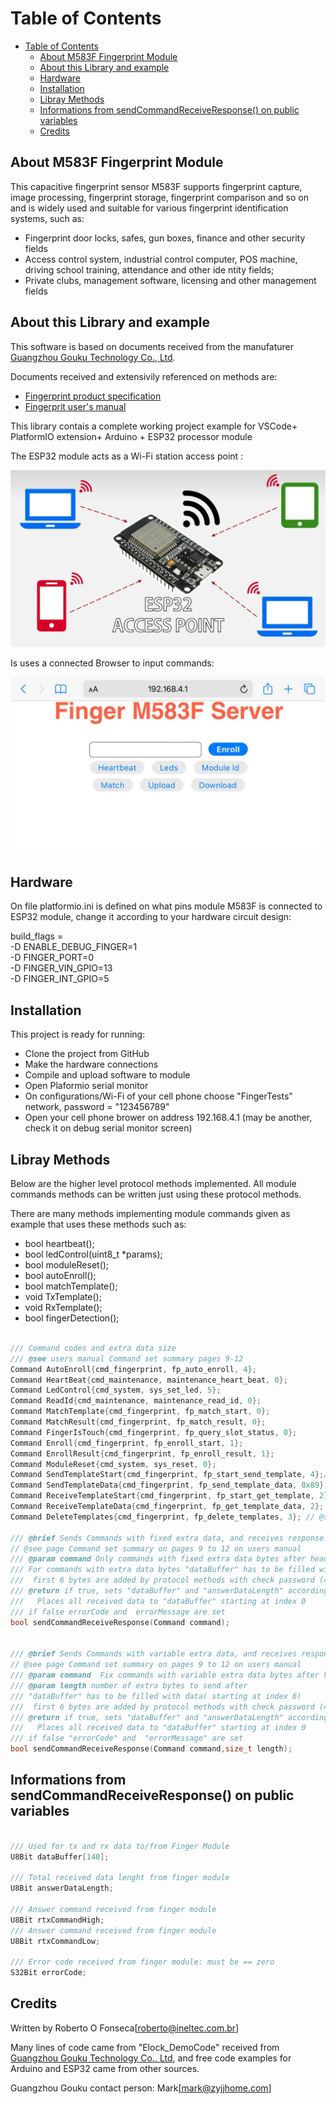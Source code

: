 # Table of Contents

- [Table of Contents](#table-of-contents)
  - [About M583F Fingerprint Module](#about-m583f-fingerprint-module)
  - [About this Library and example](#about-this-library-and-example)
  - [Hardware](#hardware)
  - [Installation](#installation)
  - [Libray Methods](#libray-methods)
  - [Informations from sendCommandReceiveResponse() on public variables](#informations-from-sendcommandreceiveresponse-on-public-variables)
  - [Credits](#credits)

## About M583F Fingerprint Module

This capacitive fingerprint sensor M583F supports fingerprint capture, image processing, fingerprint storage, fingerprint comparison and so on and  is widely used and suitable for various fingerprint identification systems, such as:

* Fingerprint door locks, safes, gun boxes, finance and other security fields
* Access control system, industrial control computer, POS machine, driving school
training, attendance and other ide ntity fields;
* Private clubs, management software, licensing and other management fields

## About this Library and example

This software is based on documents received from the manufaturer [Guangzhou Gouku Technology Co., Ltd](https://gocool.en.alibaba.com/company_profile.html?spm=a2700.details.0.0.6c8b5b8emXWpxZ).

Documents received and extensivily referenced on methods are:

* [Fingerprint product specification](assets/M583F-Gouku.pdf)
* [Fingerprit user's manual](assets/user's%20manual_Gouku.pdf)

This library contais a complete working project example for VSCode+ PlatformIO extension+ Arduino + ESP32 processor module

The ESP32 module acts as a Wi-Fi station access point :

![access point](assets/ESP32-access-point.webp)

Is uses a connected Browser to input commands:

![Command Screen](assets/browserCommandScreen.jpeg)

## Hardware

On file platformio.ini is defined on what pins module M583F is connected to ESP32 module, change it according to your hardware circuit design:

build_flags = <br>
    -D ENABLE_DEBUG_FINGER=1 <br>
    -D FINGER_PORT=0 <br>
    -D FINGER_VIN_GPIO=13 <br>
    -D FINGER_INT_GPIO=5 <br>

## Installation

This project is ready for running:

* Clone the project from GitHub
* Make the hardware connections
* Compile and upload software to module
* Open Plaformio serial monitor
* On configurations/Wi-Fi of your cell phone choose "FingerTests" network, password = "123456789"
* Open your cell phone brower on address 192.168.4.1 (may be another, check it on debug serial monitor screen)

## Libray Methods

Below are the higher level protocol methods implemented.
All module commands methods can be written just using these protocol methods.

There are many methods implementing module commands given as example that uses these methods such as:

* bool heartbeat();
* bool ledControl(uint8_t *params);
* bool moduleReset();
* bool autoEnroll();
* bool matchTemplate();
* void TxTemplate();
* void RxTemplate();
* bool fingerDetection();

```C++

/// Command codes and extra data size
/// @see users manual Command set summary pages 9-12
Command AutoEnroll{cmd_fingerprint, fp_auto_enroll, 4};
Command HeartBeat{cmd_maintenance, maintenance_heart_beat, 0};
Command LedControl{cmd_system, sys_set_led, 5};
Command ReadId{cmd_maintenance, maintenance_read_id, 0};
Command MatchTemplate{cmd_fingerprint, fp_match_start, 0};
Command MatchResult{cmd_fingerprint, fp_match_result, 0};
Command FingerIsTouch{cmd_fingerprint, fp_query_slot_status, 0};
Command Enroll{cmd_fingerprint, fp_enroll_start, 1};
Command EnrollResult{cmd_fingerprint, fp_enroll_result, 1};
Command ModuleReset{cmd_system, sys_reset, 0};
Command SendTemplateStart{cmd_fingerprint, fp_start_send_template, 4};// @see users manual page 36
Command SendTemplateData{cmd_fingerprint, fp_send_template_data, 0x89}; //0x89 is the maximum to be sent at each packet
Command ReceiveTemplateStart{cmd_fingerprint, fp_start_get_template, 2}; // @see users manual page 38
Command ReceiveTemplateData{cmd_fingerprint, fp_get_template_data, 2}; 
Command DeleteTemplates{cmd_fingerprint, fp_delete_templates, 3}; // @see users manual page 33

/// @brief Sends Commands with fixed extra data, and receives response from module
// @see page Command set summary on pages 9 to 12 on users manual
/// @param command Only commands with fixed extra data bytes after header
/// For commands with extra data bytes "dataBuffer" has to be filled with data( starting at index 6)
///  first 6 bytes are added by protocol methods with check password (4)+ command(2) 
/// @return if true, sets "dataBuffer" and "answerDataLength" according to received data
///   Places all received data to "dataBuffer" starting at index 0
/// if false errorCode and  errorMessage are set
bool sendCommandReceiveResponse(Command command);


/// @brief Sends Commands with variable extra data, and receives response from module
// @see page Command set summary on pages 9 to 12 on users manual
/// @param command  Fix commands with variable extra data bytes after header(like 5.21 Fingerprint feature data download)
/// @param length number of extra bytes to send after
/// "dataBuffer" has to be filled with data( starting at index 6)
///  first 6 bytes are added by protocol methods with check password (4)+ command(2) 
/// @return if true, sets "dataBuffer" and "answerDataLength" according to received data
///   Places all received data to "dataBuffer" starting at index 0
/// if false "errorCode" and  "errorMessage" are set
bool sendCommandReceiveResponse(Command command,size_t length);
```

## Informations from sendCommandReceiveResponse() on public variables

```C++

/// Used for tx and rx data to/from Finger Module
U8Bit dataBuffer[140];

/// Total received data lenght from finger module
U8Bit answerDataLength;

/// Answer command received from finger module
U8Bit rtxCommandHigh;
/// Answer command received from finger module
U8Bit rtxCommandLow;

/// Error code received from finger module: must be == zero
S32Bit errorCode;
```

## Credits

Written by Roberto O Fonseca[roberto@ineltec.com.br]

Many lines of code came from "Elock_DemoCode" received from  [Guangzhou Gouku Technology Co., Ltd](http://www.zyjjhome.com/), and free code examples for Arduino and ESP32 came from other sources.

Guangzhou Gouku contact person: Mark[mark@zyjjhome.com]
